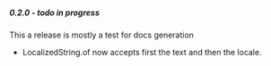 
##### 0.2.0  -  todo in progress

This a release is mostly a test for docs generation

 - LocalizedString.of now accepts first the text and then the locale.




